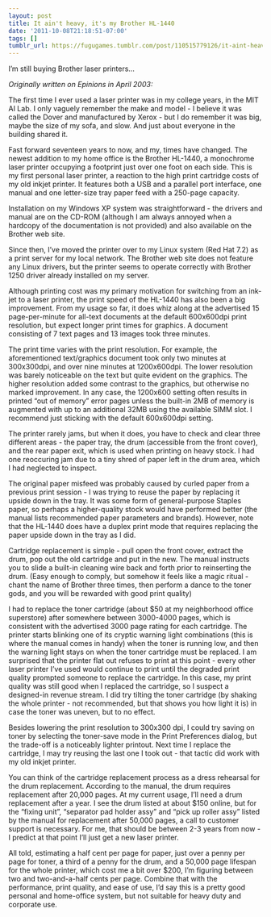 ```yaml
---
layout: post
title: It ain't heavy, it's my Brother HL-1440
date: '2011-10-08T21:18:51-07:00'
tags: []
tumblr_url: https://fugugames.tumblr.com/post/110515779126/it-aint-heavy-its-my-brother-hl-1440
---
```

I’m still buying Brother laser printers…

_Originally written on Epinions in April 2003:_

The first time I ever used a laser printer was in my college years, in the MIT AI Lab. I only vaguely remember the make and model - I believe it was called the Dover and manufactured by Xerox - but I do remember it was big, maybe the size of my sofa, and slow. And just about everyone in the building shared it.

Fast forward seventeen years to now, and my, times have changed. The newest addition to my home office is the Brother HL-1440, a monochrome laser printer occupying a footprint just over one foot on each side. This is my first personal laser printer, a reaction to the high print cartridge costs of my old inkjet printer. It features both a USB and a parallel port interface, one manual and one letter-size tray paper feed with a 250-page capacity.

Installation on my Windows XP system was straightforward - the drivers and manual are on the CD-ROM (although I am always annoyed when a hardcopy of the documentation is not provided) and also available on the Brother web site.

Since then, I’ve moved the printer over to my Linux system (Red Hat 7.2) as a print server for my local network. The Brother web site does not feature any Linux drivers, but the printer seems to operate correctly with Brother 1250 driver already installed on my server.

Although printing cost was my primary motivation for switching from an ink-jet to a laser printer, the print speed of the HL-1440 has also been a big improvement. From my usage so far, it does whiz along at the advertised 15 page-per-minute for all-text documents at the default 600x600dpi print resolution, but expect longer print times for graphics. A document consisting of 7 text pages and 13 images took three minutes.

The print time varies with the print resolution. For example, the aforementioned text/graphics document took only two minutes at 300x300dpi, and over nine minutes at 1200x600dpi. The lower resolution was barely noticeable on the text but quite evident on the graphics. The higher resolution added some contrast to the graphics, but otherwise no marked improvement. In any case, the 1200x600 setting often results in printed “out of memory” error pages unless the built-in 2MB of memory is augmented with up to an additional 32MB using the available SIMM slot. I recommend just sticking with the default 600x600dpi setting.

The printer rarely jams, but when it does, you have to check and clear three different areas - the paper tray, the drum (accessible from the front cover), and the rear paper exit, which is used when printing on heavy stock. I had one reoccuring jam due to a tiny shred of paper left in the drum area, which I had neglected to inspect.

The original paper misfeed was probably caused by curled paper from a previous print session - I was trying to reuse the paper by replacing it upside down in the tray. It was some form of general-purpose Staples paper, so perhaps a higher-quality stock would have performed better (the manual lists recommended paper parameters and brands). However, note that the HL-1440 does have a duplex print mode that requires replacing the paper upside down in the tray as I did.

Cartridge replacement is simple - pull open the front cover, extract the drum, pop out the old cartridge and put in the new. The manual instructs you to slide a built-in cleaning wire back and forth prior to reinserting the drum. (Easy enough to comply, but somehow it feels like a magic ritual - chant the name of Brother three times, then perform a dance to the toner gods, and you will be rewarded with good print quality)

I had to replace the toner cartridge (about $50 at my neighborhood office superstore) after somewhere between 3000-4000 pages, which is consistent with the advertised 3000 page rating for each cartridge. The printer starts blinking one of its cryptic warning light combinations (this is where the manual comes in handy) when the toner is running low, and then the warning light stays on when the toner cartridge must be replaced. I am surprised that the printer flat out refuses to print at this point - every other laser printer I’ve used would continue to print until the degraded print quality prompted someone to replace the cartridge. In this case, my print quality was still good when I replaced the cartridge, so I suspect a designed-in revenue stream. I did try tilting the toner cartridge (by shaking the whole printer - not recommended, but that shows you how light it is) in case the toner was uneven, but to no effect.

Besides lowering the print resolution to 300x300 dpi, I could try saving on toner by selecting the toner-save mode in the Print Preferences dialog, but the trade-off is a noticeably lighter printout. Next time I replace the cartridge, I may try reusing the last one I took out - that tactic did work with my old inkjet printer.

You can think of the cartridge replacement process as a dress rehearsal for the drum replacement. According to the manual, the drum requires replacement after 20,000 pages. At my current usage, I’ll need a drum replacement after a year. I see the drum listed at about $150 online, but for the “fixing unit”, “separator pad holder assy” and “pick up roller assy” listed by the manual for replacement after 50,000 pages, a call to customer support is necessary. For me, that should be between 2-3 years from now - I predict at that point I’ll just get a new laser printer.

All told, estimating a half cent per page for paper, just over a penny per page for toner, a third of a penny for the drum, and a 50,000 page lifespan for the whole printer, which cost me a bit over $200, I’m figuring between two and two-and-a-half cents per page. Combine that with the performance, print quality, and ease of use, I’d say this is a pretty good personal and home-office system, but not suitable for heavy duty and corporate use.


